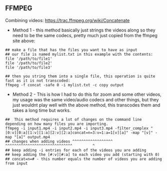 ## FFMPEG

Combining videos: https://trac.ffmpeg.org/wiki/Concatenate 

* Method 1 - this method basically just strings the videos along so they need to be the same codecs, pretty much just copied from the ffmpeg site above:

```
## make a file that has the files you want to have as input
## our file is named mylist.txt in this example with the contents:
file '/path/to/file1'
file '/path/to/file2'
file '/path/to/file3'

## then you string them into a single file, this operation is quite fast as it is not transcoded:
ffmpeg -f concat -safe 0 -i mylist.txt -c copy output
```

* Method 2 - This is how I had to do this for zoom and some other videos, my usage was the same video/audio codecs and other things, but they just wouldnt play well with the above method, this transcodes them and takes a long time but works.

```
##  This method requires a lot of changes on the command line depending on how many files you are importing.
ffmpeg -i input1.mp4 -i input2.mp4 -i input3.mp4 -filter_complex "[0:v][0:a][1:v][1:a][2:v][2:a]concat=n=3:v=1:a=1[v][a]" -map "[v]" -map "[a]" output.mp4
## changes when adding videos ^^^^^^^^^^^^^^^^^^                  ^^^^^^^^^^^^^^^^^^^^^^^^^^^^^^         ^ 
## keep adding -i entries for each of the videos you are adding
## keep adding the [#:v][#:a] to each video you add (starting with 0)
## concat=n=# - this number equals the number of videos you are adding from input
```